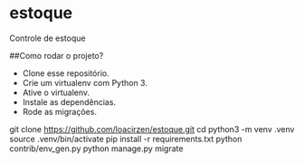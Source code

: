 # estoque

Controle de estoque 

##Como rodar o projeto?
* Clone esse repositório.
* Crie um virtualenv com Python 3.
* Ative o virtualenv.
* Instale as dependências.
* Rode as migrações. 

git clone https://github.com/loacirzen/estoque.git
cd 
python3 -m venv .venv
source .venv/bin/activate
pip install -r requirements.txt
python contrib/env_gen.py
python manage.py migrate 

